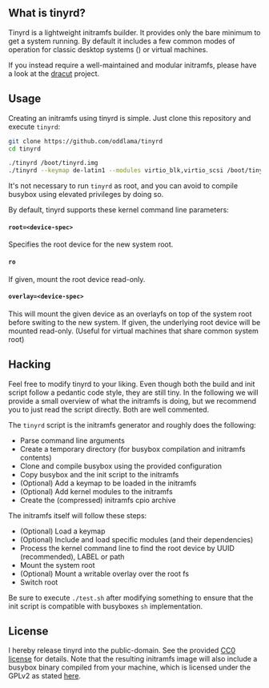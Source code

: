 ## What is tinyrd?

Tinyrd is a lightweight initramfs builder. It provides only the bare minimum
to get a system running. By default it includes a few common modes of operation
for classic desktop systems () or virtual machines.

If you instead require a well-maintained and modular initramfs, please have a look at the [dracut](https://github.com/dracutdevs/dracut) project.

## Usage

Creating an initramfs using tinyrd is simple.
Just clone this repository and execute `tinyrd`:

```bash
git clone https://github.com/oddlama/tinyrd
cd tinyrd

./tinyrd /boot/tinyrd.img
./tinyrd --keymap de-latin1 --modules virtio_blk,virtio_scsi /boot/tinyrd.img
```

It's not necessary to run `tinyrd` as root, and you
can avoid to compile busybox using elevated privileges by doing so.

By default, tinyrd supports these kernel command line parameters:

#### `root=<device-spec>`

Specifies the root device for the new system root.

#### `ro`

If given, mount the root device read-only.

#### `overlay=<device-spec>`

This will mount the given device as an overlayfs
on top of the system root before switing to the new system.
If given, the underlying root device will be mounted read-only.
(Useful for virtual machines that share common system root)

## Hacking

Feel free to modify tinyrd to your liking. Even though both the build
and init script follow a pedantic code style, they are still tiny.
In the following we will provide a small overview of what the initramfs
is doing, but we recommend you to just read the script directly. Both are
well commented.

The `tinyrd` script is the initramfs generator and roughly does the following:

- Parse command line arguments
- Create a temporary directory (for busybox compilation and initramfs contents)
- Clone and compile busybox using the provided configuration
- Copy busybox and the init script to the initramfs
- (Optional) Add a keymap to be loaded in the initramfs
- (Optional) Add kernel modules to the initramfs
- Create the (compressed) initramfs cpio archive

The initramfs itself will follow these steps:

- (Optional) Load a keymap
- (Optional) Include and load specific modules (and their dependencies)
- Process the kernel command line to find the root device by UUID (recommended), LABEL or path
- Mount the system root
- (Optional) Mount a writable overlay over the root fs
- Switch root

Be sure to execute `./test.sh` after modifying something to ensure that
the init script is compatible with busyboxes `sh` implementation.

## License

I hereby release tinyrd into the public-domain. See the provided [CC0 license](./LICENSE) for details.
Note that the resulting initramfs image will also include a busybox binary
compiled from your machine, which is licensed under the GPLv2 as stated [here](https://busybox.net/license.html).
